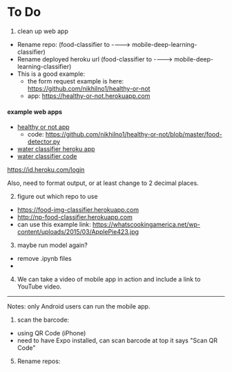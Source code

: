 # To Do

1.  clean up web app
- Rename repo:  (food-classifier to ----> mobile-deep-learning-classifier)
- Rename deployed heroku url (food-classifier to ----> mobile-deep-learning-classifier)
- This is a good example:  
  - the form request example is here: https://github.com/nikhilno1/healthy-or-not
  - app: https://healthy-or-not.herokuapp.com

#### example web apps
- [healthy or not app](https://healthy-or-not.herokuapp.com)
  - code:  https://github.com/nikhilno1/healthy-or-not/blob/master/food-detector.py
- [water classifier heroku app](https://water-classifier1.herokuapp.com)
- [water classifier code](https://github.com/shankarj67/Water-classifier-fastai)

https://id.heroku.com/login

Also, need to format output, or at least change to 2 decimal places.

2. figure out which repo to use  

- https://food-img-classifier.herokuapp.com
- http://np-food-classifier.herokuapp.com
- can use this example link:  https://whatscookingamerica.net/wp-content/uploads/2015/03/ApplePie423.jpg

3.  maybe run model again?
- remove .ipynb files
- 

4.  We can take a video of mobile app in action and include a link to YouTube video.

---
Notes:  only Android users can run the mobile app.  
1. scan the barcode:  
- using QR Code (iPhone)
- need to have Expo installed, can scan barcode at top it says "Scan QR Code"


5) Rename repos:
